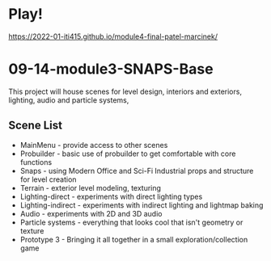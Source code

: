 # Play!
https://2022-01-iti415.github.io/module4-final-patel-marcinek/

# 09-14-module3-SNAPS-Base
This project will house scenes for level design, interiors and exteriors, lighting, audio and particle systems,

## Scene List
- MainMenu - provide access to other scenes
- Probuilder - basic use of probuilder to get comfortable with core functions
- Snaps - using Modern Office and Sci-Fi Industrial props and structure for level creation
- Terrain - exterior level modeling, texturing
- Lighting-direct - experiments with direct lighting types
- Lighting-indirect - experiments with indirect lighting and lightmap baking
- Audio - experiments with 2D and 3D audio
- Particle systems - everything that looks cool that isn't geometry or texture
- Prototype 3 - Bringing it all together in a small exploration/collection game
